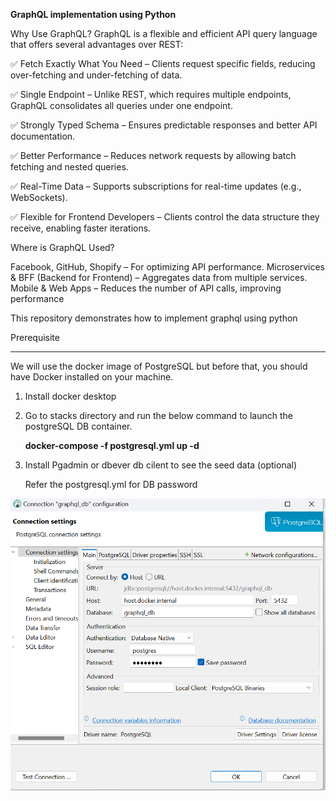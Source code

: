 **GraphQL implementation using Python**

Why Use GraphQL?
GraphQL is a flexible and efficient API query language that offers several advantages over REST:

✅ Fetch Exactly What You Need – Clients request specific fields, reducing over-fetching and under-fetching of data.

✅ Single Endpoint – Unlike REST, which requires multiple endpoints, GraphQL consolidates all queries under one endpoint.

✅ Strongly Typed Schema – Ensures predictable responses and better API documentation.

✅ Better Performance – Reduces network requests by allowing batch fetching and nested queries.

✅ Real-Time Data – Supports subscriptions for real-time updates (e.g., WebSockets).

✅ Flexible for Frontend Developers – Clients control the data structure they receive, enabling faster iterations.

Where is GraphQL Used?

Facebook, GitHub, Shopify – For optimizing API performance.
Microservices & BFF (Backend for Frontend) – Aggregates data from multiple services.
Mobile & Web Apps – Reduces the number of API calls, improving performance

This repository demonstrates how to implement graphql using python

Prerequisite
*********************************
We will use the docker image of PostgreSQL but before that, you should have ​Docker installed on your machine.
1. Install docker desktop
2. Go to stacks directory and run the below command to launch the postgreSQL DB container.
    
   **docker-compose -f postgresql.yml up -d**
3. Install Pgadmin or dbever db cilent to see the seed data (optional)
   
   Refer the postgresql.yml for DB password


![img.png](img.png)
